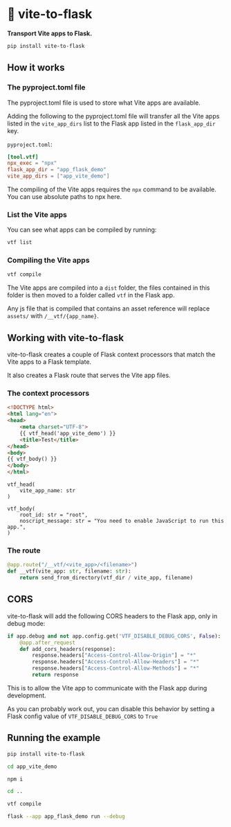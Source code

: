 # 🚛 vite-to-flask

**Transport Vite apps to Flask.**

```bash
pip install vite-to-flask
```

## How it works

### The pyproject.toml file

The pyproject.toml file is used to store what Vite apps are available.

Adding the following to the pyproject.toml file will transfer all the Vite
apps listed in the `vite_app_dirs` list to the Flask app listed in the `flask_app_dir` key.

`pyproject.toml`:

```toml
[tool.vtf]
npx_exec = "npx"
flask_app_dir = "app_flask_demo"
vite_app_dirs = ["app_vite_demo"]
```

The compiling of the Vite apps requires the `npx` command to be
available. You can use absolute paths to npx here.

### List the Vite apps

You can see what apps can be compiled by running:

```bash
vtf list
```

### Compiling the Vite apps

```bash
vtf compile
```

The Vite apps are compiled into a `dist` folder, the files contained
in this folder is then moved to a folder called `vtf` in the Flask app.

Any js file that is compiled that contains an asset reference will
replace `assets/` with `/__vtf/{app_name}`.

## Working with vite-to-flask

vite-to-flask creates a couple of Flask context processors that match the Vite apps
to a Flask template.

It also creates a Flask route that serves the Vite app files.

### The context processors

```html
<!DOCTYPE html>
<html lang="en">
<head>
    <meta charset="UTF-8">
    {{ vtf_head('app_vite_demo') }}
    <title>Test</title>
</head>
<body>
{{ vtf_body() }}
</body>
</html>
```

```
vtf_head(
    vite_app_name: str
)
```

```
vtf_body(
    root_id: str = "root",
    noscript_message: str = "You need to enable JavaScript to run this app.",
)
```

### The route

```python
@app.route("/__vtf/<vite_app>/<filename>")
def __vtf(vite_app: str, filename: str):
    return send_from_directory(vtf_dir / vite_app, filename)
```

## CORS

vite-to-flask will add the following CORS headers to the Flask app, only in debug mode:

```python
if app.debug and not app.config.get('VTF_DISABLE_DEBUG_CORS', False):
    @app.after_request
    def add_cors_headers(response):
        response.headers["Access-Control-Allow-Origin"] = "*"
        response.headers["Access-Control-Allow-Headers"] = "*"
        response.headers["Access-Control-Allow-Methods"] = "*"
        return response
```

This is to allow the Vite app to communicate with the Flask app during development.

As you can probably work out, you can disable this behavior by setting a Flask config value
of `VTF_DISABLE_DEBUG_CORS` to `True`

## Running the example

```bash
pip install vite-to-flask
```

```bash
cd app_vite_demo
```

```bash
npm i
```

```bash
cd ..
```

```bash
vtf compile
```

```bash
flask --app app_flask_demo run --debug
```
